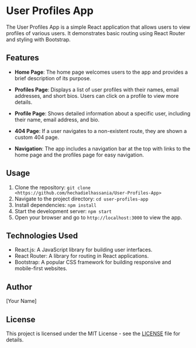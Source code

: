 # User Profiles App

The User Profiles App is a simple React application that allows users to view profiles of various users. It demonstrates basic routing using React Router and styling with Bootstrap.

## Features

- **Home Page**: The home page welcomes users to the app and provides a brief description of its purpose.

- **Profiles Page**: Displays a list of user profiles with their names, email addresses, and short bios. Users can click on a profile to view more details.

- **Profile Page**: Shows detailed information about a specific user, including their name, email address, and bio.

- **404 Page**: If a user navigates to a non-existent route, they are shown a custom 404 page.

- **Navigation**: The app includes a navigation bar at the top with links to the home page and the profiles page for easy navigation.

## Usage

1. Clone the repository: `git clone <https://github.com/hechadielhassania/User-Profiles-App>`
2. Navigate to the project directory: `cd user-profiles-app`
3. Install dependencies: `npm install`
4. Start the development server: `npm start`
5. Open your browser and go to `http://localhost:3000` to view the app.

## Technologies Used

- React.js: A JavaScript library for building user interfaces.
- React Router: A library for routing in React applications.
- Bootstrap: A popular CSS framework for building responsive and mobile-first websites.

## Author

[Your Name]

## License

This project is licensed under the MIT License - see the [LICENSE](LICENSE) file for details.
